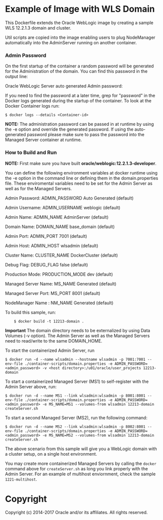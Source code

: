Example of Image with WLS Domain
================================
This Dockerfile extends the Oracle WebLogic image by creating a sample WLS 12.2.1.3 domain and cluster.

Util scripts are copied into the image enabling users to plug NodeManager automatically into the AdminServer running on another container.

### Admin Password

On the first startup of the container a random password will be generated for the Administration of the domain. You can find this password in the output line:

Oracle WebLogic Server auto generated Admin password:

If you need to find the password at a later time, grep for "password" in the Docker logs generated during the startup of the container. To look at the Docker Container logs run:

    $ docker logs --details <Container-id>

**NOTE:** The administration password can be passed in at runtime by using the -e option and override the generated password.  If using the auto-generated password please make sure to pass the password into the Managed Server container at runtime.

### How to Build and Run

**NOTE:** First make sure you have built **oracle/weblogic:12.2.1.3-developer**. 

You can define the following environment variables at docker runtime using the -e option  in the command line or defining them in the domain.properties file. These enviromental variables need to be set for the Admin Server as well as for the Managed Servers.

Admin Password:      ADMIN_PASSWORD  Auto Generated (default)

Admin Username:      ADMIN_USERNAME  weblogic       (default)

Admin Name:          ADMIN_NAME      AdminServer    (default)

Domain Name:         DOMAIN_NAME     base_domain    (default)

Admin Port:          ADMIN_PORT      7001           (default)

Admin Host:          ADMIN_HOST      wlsadmin       (default)

Cluster Name:        CLUSTER_NAME    DockerCluster  (default)

Debug Flag:          DEBUG_FLAG      false          (default)

Production Mode:     PRODUCTION_MODE dev            (default)

Managed Server Name: MS_NAME         Generated      (default)

Managed Server Port: MS_PORT         8001           (default)

NodeManager Name :   NM_NAME         Generated      (default)


To build this sample, run:

        $ docker build -t 12213-domain .

**Important** The domain directory needs to be externalized by using Data Volumes (-v option). The Admin Server as well as the Managed Servers need to read/write to the same DOMAIN_HOME. 

To start the containerized Admin Server, run

	$ docker run -d --name wlsadmin --hostname wlsadmin -p 7001:7001 --env-file ./container-scripts/domain.properties -e ADMIN_PASSWORD=<admin_password> -v <host directory>:/u01/oracle/user_projects 12213-domain

To start a containerized Managed Server (MS1) to self-register with the Admin Server above, run:

 	$ docker run -d --name MS1 --link wlsadmin:wlsadmin -p 8001:8001 --env-file ./container-scripts/domain.properties -e ADMIN_PASSWORD=<admin_password> -e MS_NAME=MS1 --volumes-from wlsadmin 12213-domain createServer.sh

To start a second Managed Server (MS2), run the following command:

 	$ docker run -d --name MS2 --link wlsadmin:wlsadmin -p 8002:8001 --env-file ./container-scripts/domain.properties -e ADMIN_PASSWORD=<admin_password> -e MS_NAME=MS2 --volumes-from wlsadmin 12213-domain createServer.sh

The above scenario from this sample will give you a WebLogic domain with a cluster setup, on a single host environment.

You may create more containerized Managed Servers by calling the `docker` command above for `createServer.sh` as long you link properly with the Admin Server. For an example of multihost enviornment, check the sample `1221-multihost`.

# Copyright
Copyright (c) 2014-2017 Oracle and/or its affiliates. All rights reserved.
